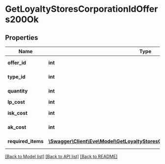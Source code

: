 # GetLoyaltyStoresCorporationIdOffers200Ok

## Properties
Name | Type | Description | Notes
------------ | ------------- | ------------- | -------------
**offer_id** | **int** | offer_id integer | 
**type_id** | **int** | type_id integer | 
**quantity** | **int** | quantity integer | 
**lp_cost** | **int** | lp_cost integer | 
**isk_cost** | **int** | isk_cost integer | 
**ak_cost** | **int** | Analysis kredit cost | [optional] 
**required_items** | [**\Swagger\Client\Eve\Model\GetLoyaltyStoresCorporationIdOffersRequiredItem[]**](GetLoyaltyStoresCorporationIdOffersRequiredItem.md) | required_items array | 

[[Back to Model list]](../README.md#documentation-for-models) [[Back to API list]](../README.md#documentation-for-api-endpoints) [[Back to README]](../README.md)


